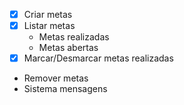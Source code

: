 - [x] Criar metas
- [x] Listar metas
    - Metas realizadas
    - Metas abertas
- [x] Marcar/Desmarcar metas realizadas
- Remover metas
- Sistema mensagens